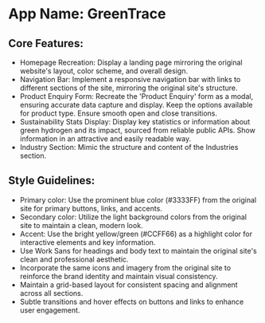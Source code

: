 # **App Name**: GreenTrace

## Core Features:

- Homepage Recreation: Display a landing page mirroring the original website's layout, color scheme, and overall design.
- Navigation Bar: Implement a responsive navigation bar with links to different sections of the site, mirroring the original site's structure.
- Product Enquiry Form: Recreate the 'Product Enquiry' form as a modal, ensuring accurate data capture and display. Keep the options available for product type. Ensure smooth open and close transitions.
- Sustainability Stats Display: Display key statistics or information about green hydrogen and its impact, sourced from reliable public APIs. Show information in an attractive and easily readable way.
- Industry Section: Mimic the structure and content of the Industries section.

## Style Guidelines:

- Primary color: Use the prominent blue color (#3333FF) from the original site for primary buttons, links, and accents.
- Secondary color: Utilize the light background colors from the original site to maintain a clean, modern look.
- Accent: Use the bright yellow/green (#CCFF66) as a highlight color for interactive elements and key information.
- Use Work Sans for headings and body text to maintain the original site's clean and professional aesthetic.
- Incorporate the same icons and imagery from the original site to reinforce the brand identity and maintain visual consistency.
- Maintain a grid-based layout for consistent spacing and alignment across all sections.
- Subtle transitions and hover effects on buttons and links to enhance user engagement.